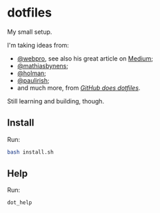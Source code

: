 # dotfiles

My small setup.

I'm taking ideas from:

- [@webpro](https://github.com/webpro/dotfiles), see also his great article on [Medium](https://medium.com/@webprolific/getting-started-with-dotfiles-43c3602fd789);
- [@mathiasbynens](https://github.com/mathiasbynens/dotfiles);
- [@holman](https://github.com/holman/dotfiles);
- [@paulirish](https://github.com/paulirish/dotfiles);
- and much more, from [_GitHub does dotfiles_](https://dotfiles.github.io/).

Still learning and building, though.

## Install

Run:

```bash
bash install.sh
```

## Help

Run:

```bash
dot_help
```
